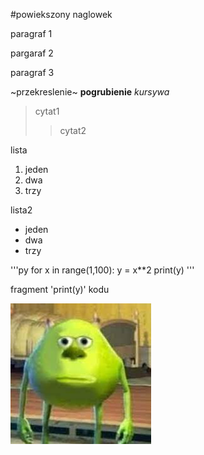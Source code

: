 #powiekszony naglowek

paragraf 1

pargaraf 2

paragraf 3

~przekreslenie~ **pogrubienie** *kursywa*

>cytat1
>>cytat2

lista
1. jeden
2. dwa
3. trzy

lista2
- jeden
- dwa
- trzy

'''py
for x in range(1,100):
	y = x**2
	print(y)
'''

fragment 'print(y)' kodu

![zdjecie.jpg](zdjecie.jpg)
